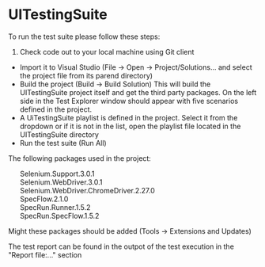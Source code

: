 # UITestingSuite
To run the test suite please follow these steps:
  1. Check code out to your local machine using Git client  
  - Import it to Visual Studio (File -> Open -> Project/Solutions... and select the project file from its parend directory)
  - Build the project (Build -> Build Solution) This will build the UITestingSuite project itself and get the third party packages.
    On the left side in the Test Explorer window should appear with five scenarios defined in the project.
  - A UiTestingSuite playlist is defined in the project. Select it from the dropdown or if it is not in the list, open the playlist file located in the UITestingSuite directory
  - Run the test suite (Run All)
  
  
 The following packages used in the project:
 <ul>
  Selenium.Support.3.0.1 <br>
  Selenium.WebDriver.3.0.1 <br>
  Selenium.WebDriver.ChromeDriver.2.27.0 <br>
  SpecFlow.2.1.0 <br>
  SpecRun.Runner.1.5.2 <br>
  SpecRun.SpecFlow.1.5.2 <br>
  </ul>
  Might these packages should be added (Tools -> Extensions and Updates)
  
  The test report can be found in the outpot of the test execution in the "Report file:..." section
  
